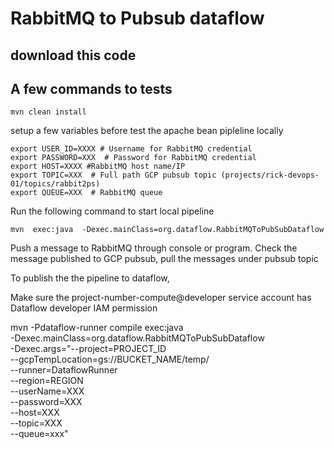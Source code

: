 # RabbitMQ to Pubsub dataflow

## download this code
## A few commands to tests
```
mvn clean install
```

setup a few variables before test the apache bean pipleline locally
```
export USER_ID=XXXX # Username for RabbitMQ credential
export PASSWORD=XXX  # Password for RabbitMQ credential
export HOST=XXXX #RabbitMQ host name/IP
export TOPIC=XXX  # Full path GCP pubsub topic (projects/rick-devops-01/topics/rabbit2ps)
export QUEUE=XXX  # RabbitMQ queue
```
Run the following command to start local pipeline
```
mvn  exec:java  -Dexec.mainClass=org.dataflow.RabbitMQToPubSubDataflow
```
Push a message to RabbitMQ through console or program. 
Check the message published to GCP pubsub, pull the messages under pubsub topic

To publish the the pipeline to dataflow, 

Make sure the project-number-compute@developer service account has Dataflow developer IAM permission

mvn -Pdataflow-runner compile exec:java \
    -Dexec.mainClass=org.dataflow.RabbitMQToPubSubDataflow \
    -Dexec.args="--project=PROJECT_ID \
    --gcpTempLocation=gs://BUCKET_NAME/temp/ \
    --runner=DataflowRunner \
    --region=REGION \
    --userName=XXX \
    --password=XXX \
    --host=XXX \
    --topic=XXX \
    --queue=xxx" 


